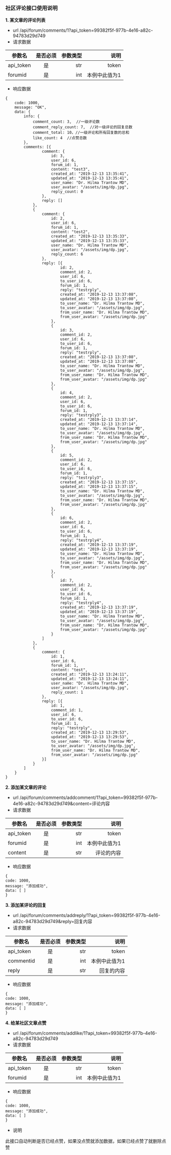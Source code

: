   
### 社区评论接口使用说明

**1. 某文章的评论列表**

- url   /api/forum/comments/1?api_token=99382f5f-977b-4e16-a82c-94783d29d749
- 请求数据

|参数名 | 是否必须 | 参数类型 | 说明|
| --------      | :----------: | -----:   | -----:                             |
|api_token | 是 | str | token |
|forumid | 是 | int | 本例中此值为1 |



- 响应数据



```
{
	code: 1000,
	message: "OK",
	data: {
		info: {
			comment_count: 3,  //一级评论数
			comment_reply_count: 7,  //对一级评论的回复总数
			comment_total: 10，//一级评论和所有回复数的总和
			like_count: 4  //点赞总数
		},
		comments: [{
				comment: {
					id: 3,
					user_id: 6,
					forum_id: 1,
					content: "test3",
					created_at: "2019-12-13 13:35:41",
					updated_at: "2019-12-13 13:35:41",
					user_name: "Dr. Hilma Trantow MD",
					user_avatar: "/assets/img/dp.jpg",
					reply_count: 0
				},
				reply: []
			},
			{
				comment: {
					id: 2,
					user_id: 6,
					forum_id: 1,
					content: "test2",
					created_at: "2019-12-13 13:35:33",
					updated_at: "2019-12-13 13:35:33",
					user_name: "Dr. Hilma Trantow MD",
					user_avatar: "/assets/img/dp.jpg",
					reply_count: 6
				},
				reply: [{
						id: 2,
						comment_id: 2,
						user_id: 6,
						to_user_id: 6,
						forum_id: 1,
						reply: "testrply",
						created_at: "2019-12-13 13:37:08",
						updated_at: "2019-12-13 13:37:08",
						to_user_name: "Dr. Hilma Trantow MD",
						to_user_avatar: "/assets/img/dp.jpg",
						from_user_name: "Dr. Hilma Trantow MD",
						from_user_avatar: "/assets/img/dp.jpg"
					},
					{
						id: 3,
						comment_id: 2,
						user_id: 6,
						to_user_id: 6,
						forum_id: 1,
						reply: "testrply",
						created_at: "2019-12-13 13:37:08",
						updated_at: "2019-12-13 13:37:08",
						to_user_name: "Dr. Hilma Trantow MD",
						to_user_avatar: "/assets/img/dp.jpg",
						from_user_name: "Dr. Hilma Trantow MD",
						from_user_avatar: "/assets/img/dp.jpg"
					},
					{
						id: 4,
						comment_id: 2,
						user_id: 6,
						to_user_id: 6,
						forum_id: 1,
						reply: "testrply3",
						created_at: "2019-12-13 13:37:14",
						updated_at: "2019-12-13 13:37:14",
						to_user_name: "Dr. Hilma Trantow MD",
						to_user_avatar: "/assets/img/dp.jpg",
						from_user_name: "Dr. Hilma Trantow MD",
						from_user_avatar: "/assets/img/dp.jpg"
					},
					{
						id: 5,
						comment_id: 2,
						user_id: 6,
						to_user_id: 6,
						forum_id: 1,
						reply: "testrply3",
						created_at: "2019-12-13 13:37:15",
						updated_at: "2019-12-13 13:37:15",
						to_user_name: "Dr. Hilma Trantow MD",
						to_user_avatar: "/assets/img/dp.jpg",
						from_user_name: "Dr. Hilma Trantow MD",
						from_user_avatar: "/assets/img/dp.jpg"
					},
					{
						id: 6,
						comment_id: 2,
						user_id: 6,
						to_user_id: 6,
						forum_id: 1,
						reply: "testrply4",
						created_at: "2019-12-13 13:37:19",
						updated_at: "2019-12-13 13:37:19",
						to_user_name: "Dr. Hilma Trantow MD",
						to_user_avatar: "/assets/img/dp.jpg",
						from_user_name: "Dr. Hilma Trantow MD",
						from_user_avatar: "/assets/img/dp.jpg"
					},
					{
						id: 7,
						comment_id: 2,
						user_id: 6,
						to_user_id: 6,
						forum_id: 1,
						reply: "testrply4",
						created_at: "2019-12-13 13:37:19",
						updated_at: "2019-12-13 13:37:19",
						to_user_name: "Dr. Hilma Trantow MD",
						to_user_avatar: "/assets/img/dp.jpg",
						from_user_name: "Dr. Hilma Trantow MD",
						from_user_avatar: "/assets/img/dp.jpg"
					}
				]
			},
			{
				comment: {
					id: 1,
					user_id: 6,
					forum_id: 1,
					content: "test",
					created_at: "2019-12-13 13:24:11",
					updated_at: "2019-12-13 13:24:11",
					user_name: "Dr. Hilma Trantow MD",
					user_avatar: "/assets/img/dp.jpg",
					reply_count: 1
				},
				reply: [{
					id: 1,
					comment_id: 1,
					user_id: 6,
					to_user_id: 6,
					forum_id: 1,
					reply: "testrply",
					created_at: "2019-12-13 13:29:53",
					updated_at: "2019-12-13 13:29:53",
					to_user_name: "Dr. Hilma Trantow MD",
					to_user_avatar: "/assets/img/dp.jpg",
					from_user_name: "Dr. Hilma Trantow MD",
					from_user_avatar: "/assets/img/dp.jpg"
				}]
			}
		]
	}
}
```


**2. 添加某文章的评论**

- url   /api/forum/comments/addcomment/1?api_token=99382f5f-977b-4e16-a82c-94783d29d749&content=评论内容
- 请求数据

|参数名 | 是否必须 | 参数类型 | 说明|
| --------      | :----------: | -----:   | -----:                             |
|api_token | 是 | str | token |
|forumid | 是 | int | 本例中此值为1 |
|content | 是 | str | 评论的内容 |


- 响应数据

```
{
code: 1000,
message: "添加成功",
data: [ ]
}
```


**3. 添加某评论的回复**

- url   /api/forum/comments/addreply/1?api_token=99382f5f-977b-4e16-a82c-94783d29d749&reply=回复内容
- 请求数据

|参数名 | 是否必须 | 参数类型 | 说明|
| --------      | :----------: | -----:   | -----:                             |
|api_token | 是 | str | token |
|commentid | 是 | int | 本例中此值为1 |
|reply | 是 | str | 回复的内容 |


- 响应数据

```
{
code: 1000,
message: "添加成功",
data: [ ]
}
```

**4. 给某社区文章点赞**

- url   /api/forum/comments/addlike/1?api_token=99382f5f-977b-4e16-a82c-94783d29d749
- 请求数据

|参数名 | 是否必须 | 参数类型 | 说明|
| --------      | :----------: | -----:   | -----:                             |
|api_token | 是 | str | token |
|forumid | 是 | int | 本例中此值为1 |



- 响应数据

```
{
code: 1000,
message: "添加成功",
data: [ ]
}
```

 - 说明
 
 此接口自动判断是否已经点赞，如果没点赞就添加数据，如果已经点赞了就删除点赞
